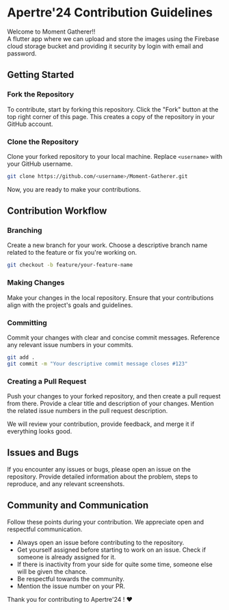 # Apertre'24 Contribution Guidelines
Welcome to Moment Gatherer!! <br>
A flutter app where we can upload and store the images using the Firebase cloud storage bucket and providing it security by login with email and password.

## Getting Started

### Fork the Repository

To contribute, start by forking this repository. Click the "Fork" button at the top right corner of this page. This creates a copy of the repository in your GitHub account.

### Clone the Repository

Clone your forked repository to your local machine. Replace `<username>` with your GitHub username.

```bash
git clone https://github.com/<username>/Moment-Gatherer.git
```

Now, you are ready to make your contributions.

## Contribution Workflow

### Branching

Create a new branch for your work. Choose a descriptive branch name related to the feature or fix you're working on.

```bash
git checkout -b feature/your-feature-name
```

### Making Changes

Make your changes in the local repository. Ensure that your contributions align with the project's goals and guidelines.

### Committing

Commit your changes with clear and concise commit messages. Reference any relevant issue numbers in your commits.

```bash
git add .
git commit -m "Your descriptive commit message closes #123"
```

### Creating a Pull Request

Push your changes to your forked repository, and then create a pull request from there. Provide a clear title and description of your changes. Mention the related issue numbers in the pull request description.

We will review your contribution, provide feedback, and merge it if everything looks good.


## Issues and Bugs

If you encounter any issues or bugs, please open an issue on the repository. Provide detailed information about the problem, steps to reproduce, and any relevant screenshots.

## Community and Communication

Follow these points during your contribution. We appreciate open and respectful communication.
- Always open an issue before contributing to the repository.
- Get yourself assigned before starting to work on an issue. Check if someone is already assigned for it.
- If there is inactivity from your side for quite some time, someone else will be given the chance.
- Be respectful towards the community.
- Mention the issue number on your PR.


Thank you for contributing to Apertre'24 ! ❤️
